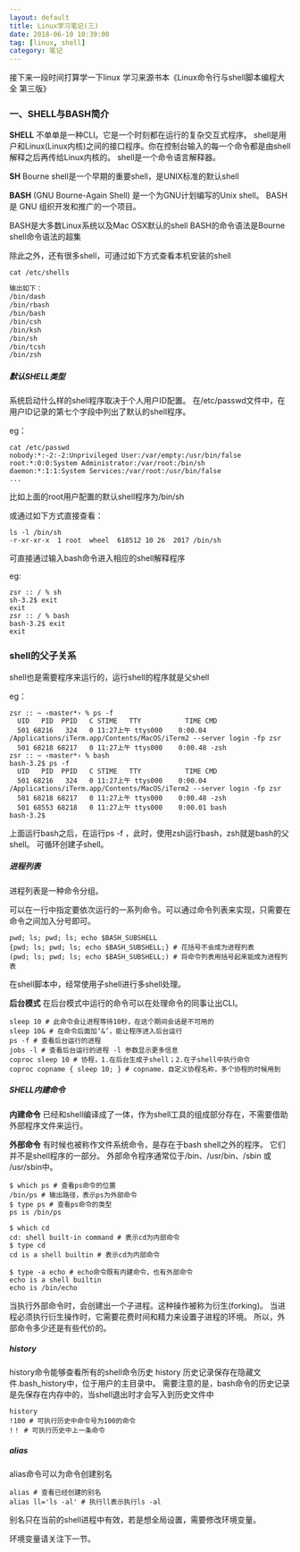 ```yaml
---
layout: default
title: Linux学习笔记(三)
date: 2018-06-10 10:39:00
tag: [linux, shell]
category: 笔记
---
```


接下来一段时间打算学一下linux
学习来源书本《Linux命令行与shell脚本编程大全 第三版》


### 一、SHELL与BASH简介

**SHELL** 不单单是一种CLI。它是一个时刻都在运行的复杂交互式程序。
shell是用户和Linux(Linux内核)之间的接口程序。你在控制台输入的每一个命令都是由shell解释之后再传给Linux内核的。
shell是一个命令语言解释器。

**SH**
Bourne shell是一个早期的重要shell，是UNIX标准的默认shell

**BASH** (GNU Bourne-Again Shell) 是一个为GNU计划编写的Unix shell。
BASH 是 GNU 组织开发和推广的一个项目。

BASH是大多数Linux系统以及Mac OSX默认的shell
BASH的命令语法是Bourne shell命令语法的超集

除此之外，还有很多shell，可通过如下方式查看本机安装的shell

```shell
cat /etc/shells
```
```html
输出如下：
/bin/dash
/bin/rbash
/bin/bash
/bin/csh
/bin/ksh
/bin/sh
/bin/tcsh
/bin/zsh
```




##### 默认SHELL类型

系统启动什么样的shell程序取决于个人用户ID配置。
在/etc/passwd文件中，在用户ID记录的第七个字段中列出了默认的shell程序。

eg：

```shell
cat /etc/passwd
nobody:*:-2:-2:Unprivileged User:/var/empty:/usr/bin/false
root:*:0:0:System Administrator:/var/root:/bin/sh
daemon:*:1:1:System Services:/var/root:/usr/bin/false
...
```

比如上面的root用户配置的默认shell程序为/bin/sh

或通过如下方式直接查看：

```shell
ls -l /bin/sh
-r-xr-xr-x  1 root  wheel  618512 10 26  2017 /bin/sh
```

可直接通过输入bash命令进入相应的shell解释程序

eg:
```shell
zsr :: / % sh
sh-3.2$ exit
exit
zsr :: / % bash
bash-3.2$ exit
exit
```

### shell的父子关系

shell也是需要程序来运行的，运行shell的程序就是父shell

eg：
```shell
zsr :: ~ ‹master*› % ps -f
  UID   PID  PPID   C STIME   TTY           TIME CMD
  501 68216   324   0 11:27上午 ttys000    0:00.04 /Applications/iTerm.app/Contents/MacOS/iTerm2 --server login -fp zsr
  501 68218 68217   0 11:27上午 ttys000    0:00.48 -zsh
zsr :: ~ ‹master*› % bash
bash-3.2$ ps -f
  UID   PID  PPID   C STIME   TTY           TIME CMD
  501 68216   324   0 11:27上午 ttys000    0:00.04 /Applications/iTerm.app/Contents/MacOS/iTerm2 --server login -fp zsr
  501 68218 68217   0 11:27上午 ttys000    0:00.48 -zsh
  501 68553 68218   0 11:27上午 ttys000    0:00.01 bash
bash-3.2$
```
上面运行bash之后，在运行ps -f ，此时，使用zsh运行bash，zsh就是bash的父shell。
可循环创建子shell。


#####  进程列表

进程列表是一种命令分组。

可以在一行中指定要依次运行的一系列命令。可以通过命令列表来实现，只需要在命令之间加入分号即可。

```shell
pwd; ls; pwd; ls; echo $BASH_SUBSHELL
{pwd; ls; pwd; ls; echo $BASH_SUBSHELL;} # 花括号不会成为进程列表
(pwd; ls; pwd; ls; echo $BASH_SUBSHELL;) # 将命令列表用括号起来能成为进程列表
```

在shell脚本中，经常使用子shell进行多shell处理。

**后台模式** 在后台模式中运行的命令可以在处理命令的同事让出CLI。

```shell
sleep 10 # 此命令会让进程等待10秒，在这个期间会话是不可用的
sleep 10& # 在命令后面加‘&’，能让程序进入后台运行
ps -f # 查看后台运行的进程
jobs -l # 查看后台运行的进程 -l 参数显示更多信息
coproc sleep 10 # 协程，1.在后台生成子shell；2.在子shell中执行命令
coproc copname { sleep 10; } # copname，自定义协程名称，多个协程的时候用到
```

##### SHELL内建命令

**内建命令** 已经和shell编译成了一体，作为shell工具的组成部分存在，不需要借助外部程序文件来运行。

**外部命令** 有时候也被称作文件系统命令，是存在于bash shell之外的程序。
它们并不是shell程序的一部分。
外部命令程序通常位于/bin、/usr/bin、/sbin 或 /usr/sbin中。

```shell
$ which ps # 查看ps命令的位置
/bin/ps # 输出路径，表示ps为外部命令
$ type ps # 查看ps命令的类型
ps is /bin/ps 

$ which cd
cd: shell built-in command # 表示cd为内部命令
$ type cd
cd is a shell builtin # 表示cd为内部命令

$ type -a echo # echo命令既有内建命令，也有外部命令
echo is a shell builtin
echo is /bin/echo
```

当执行外部命令时，会创建出一个子进程。这种操作被称为衍生(forking)。
当进程必须执行衍生操作时，它需要花费时间和精力来设置子进程的环境。
所以，外部命令多少还是有些代价的。

##### history

history命令能够查看所有的shell命令历史
history 历史记录保存在隐藏文件.bash_history中，位于用户的主目录中。
需要注意的是，bash命令的历史记录是先保存在内存中的，当shell退出时才会写入到历史文件中

```shell
history
!100 # 可执行历史中命令号为100的命令
!！ # 可执行历史中上一条命令
```


##### alias

alias命令可以为命令创建别名

```shell
alias # 查看已经创建的别名
alias ll='ls -al' # 执行ll表示执行ls -al
```

别名只在当前的shell进程中有效，若是想全局设置，需要修改环境变量。

环境变量请关注下一节。
























